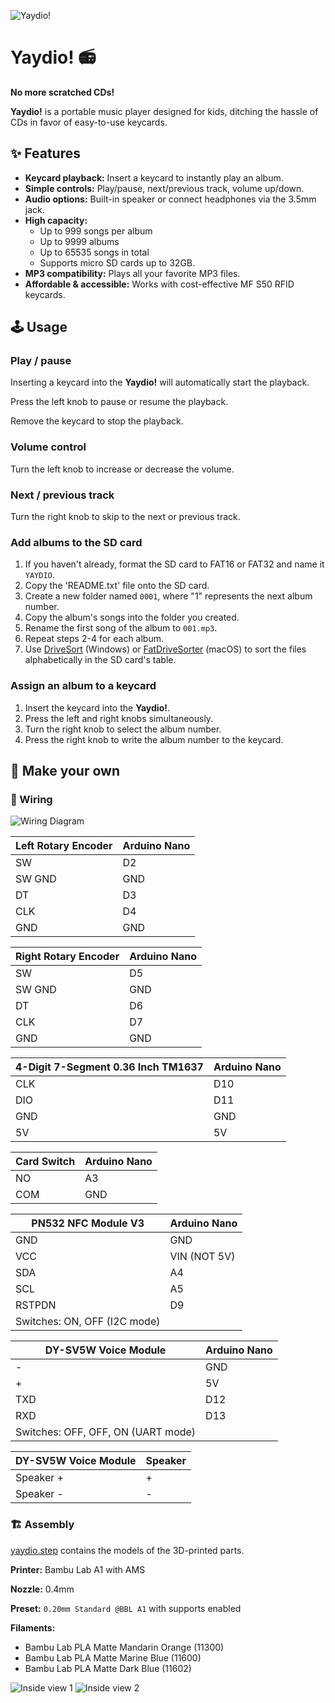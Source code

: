 ![Yaydio!](images/yaydio.jpg)

# Yaydio! 📻
**No more scratched CDs!**

**Yaydio!** is a portable music player designed for kids, ditching the hassle of CDs in favor of easy-to-use keycards.


## ✨ Features
- **Keycard playback:** Insert a keycard to instantly play an album.
- **Simple controls:** Play/pause, next/previous track, volume up/down.
- **Audio options:** Built-in speaker or connect headphones via the 3.5mm jack.
- **High capacity:**
    - Up to 999 songs per album
    - Up to 9999 albums
    - Up to 65535 songs in total
    - Supports micro SD cards up to 32GB.
- **MP3 compatibility:** Plays all your favorite MP3 files.
- **Affordable & accessible:** Works with cost-effective MF S50 RFID keycards.


## 🕹️ Usage

### Play / pause
Inserting a keycard into the **Yaydio!** will automatically start the playback.

Press the left knob to pause or resume the playback.

Remove the keycard to stop the playback.


### Volume control
Turn the left knob to increase or decrease the volume.


### Next / previous track
Turn the right knob to skip to the next or previous track.


### Add albums to the SD card

1.  If you haven't already, format the SD card to FAT16 or FAT32 and name it `YAYDIO`.
2.  Copy the 'README.txt' file onto the SD card.
3.  Create a new folder named `0001`, where "1" represents the next album number.
4.  Copy the album's songs into the folder you created.
5.  Rename the first song of the album to `001.mp3`.
6.  Repeat steps 2-4 for each album.
7.  Use [DriveSort](https://www.anerty.net/software/file/DriveSort/?lang=en) (Windows) or [FatDriveSorter](https://fat-drive-sorter.netlify.app) (macOS) to sort the files alphabetically in the SD card's table.


### Assign an album to a keycard

1. Insert the keycard into the **Yaydio!**.
2. Press the left and right knobs simultaneously.
3. Turn the right knob to select the album number.
4. Press the right knob to write the album number to the keycard.


## 🔨 Make your own

### 🧵 Wiring

![Wiring Diagram](images/wiring_diagram.png)

| Left Rotary Encoder | Arduino Nano |
| ------------------- | ------------ |
| SW                  | D2           |
| SW GND              | GND          |
| DT                  | D3           |
| CLK                 | D4           |
| GND                 | GND          |

| Right Rotary Encoder | Arduino Nano |
| -------------------- | ------------ |
| SW                   | D5           |
| SW GND               | GND          |
| DT                   | D6           |
| CLK                  | D7           |
| GND                  | GND          |

| 4-Digit 7-Segment 0.36 Inch TM1637 | Arduino Nano |
| ---------------------------------- | ------------ |
| CLK                                | D10          |
| DIO                                | D11          |
| GND                                | GND          |
| 5V                                 | 5V           |

| Card Switch | Arduino Nano |
| ----------- | ------------ |
| NO          | A3           |
| COM         | GND          |

| PN532 NFC Module V3 | Arduino Nano |
| ------------------- | ------------ |
| GND                 | GND          |
| VCC                 | VIN (NOT 5V) |
| SDA                 | A4           |
| SCL                 | A5           |
| RSTPDN              | D9           |
| Switches: ON, OFF (I2C mode)       |

| DY-SV5W Voice Module  | Arduino Nano |
| --------------------- | ------------ |
| -                     | GND          |
| +                     | 5V           |
| TXD                   | D12          |
| RXD                   | D13          |
| Switches: OFF, OFF, ON (UART mode)   |

| DY-SV5W Voice Module  | Speaker      |
| --------------------- | ------------ |
| Speaker +             | +            |
| Speaker -             | -            |


### 🏗️ Assembly

[yaydio.step](yaydio.step) contains the models of the 3D-printed parts.

**Printer:** Bambu Lab A1 with AMS

**Nozzle:** 0.4mm

**Preset:** `0.20mm Standard @BBL A1` with supports enabled

**Filaments:**
- Bambu Lab PLA Matte Mandarin Orange (11300)
- Bambu Lab PLA Matte Marine Blue (11600)
- Bambu Lab PLA Matte Dark Blue (11602)

![Inside view 1](images/inside_view_1.jpg)
![Inside view 2](images/inside_view_2.jpg)